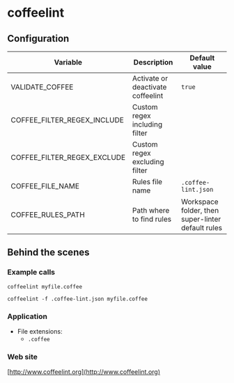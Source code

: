 <!-- Generated by .automation/build.py, please do not update manually -->
# coffeelint

## Configuration

| Variable | Description | Default value |
| ----------------- | -------------- | -------------- |
| VALIDATE_COFFEE | Activate or deactivate coffeelint | `true` |
| COFFEE_FILTER_REGEX_INCLUDE | Custom regex including filter |  |
| COFFEE_FILTER_REGEX_EXCLUDE | Custom regex excluding filter |  |
| COFFEE_FILE_NAME | Rules file name | `.coffee-lint.json` |
| COFFEE_RULES_PATH | Path where to find rules | Workspace folder, then super-linter default rules |

## Behind the scenes

### Example calls

```shell
coffeelint myfile.coffee
```

```shell
coffeelint -f .coffee-lint.json myfile.coffee
```

### Application

- File extensions:
  - `.coffee`

### Web site

[http://www.coffeelint.org](http://www.coffeelint.org)
